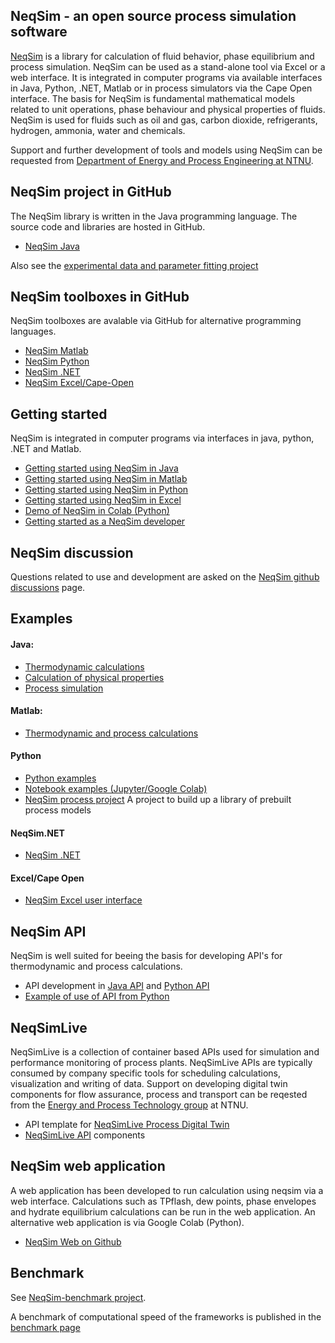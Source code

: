 ## NeqSim - an open source process simulation software
[NeqSim](https://equinor.github.io/neqsimhome/) is a library for calculation of fluid behavior, phase equilibrium and process simulation. NeqSim can be used as a stand-alone tool via Excel or a web interface. It is integrated in computer programs via available interfaces in Java, Python, .NET, Matlab or in process simulators via the Cape Open interface. The basis for NeqSim is fundamental mathematical models related to unit operations, phase behaviour and physical properties of fluids. NeqSim is used for fluids such as oil and gas, carbon dioxide, refrigerants, hydrogen, ammonia, water and chemicals. 

Support and further development of tools and models using NeqSim can be requested from [Department of Energy and Process Engineering at NTNU](https://www.ntnu.no/ansatte/even.solbraa).

## NeqSim project in GitHub
The NeqSim library is written in the Java programming language. The source code and libraries are hosted in GitHub.

* [NeqSim Java](https://github.com/equinor/neqsim)

Also see the [experimental data and parameter fitting project](https://github.com/equinor/neqsimParameterFittingProject)

## NeqSim toolboxes in GitHub
NeqSim toolboxes are avalable via GitHub for alternative programming languages.

* [NeqSim Matlab](https://github.com/equinor/neqsimmatlab)
* [NeqSim Python](https://github.com/equinor/neqsimpython)
* [NeqSim .NET](https://github.com/equinor/neqsimNET)
* [NeqSim Excel/Cape-Open](https://github.com/equinor/neqsimcapeopen)

## Getting started
NeqSim is integrated in computer programs via interfaces in java, python, .NET and Matlab.

* [Getting started using NeqSim in Java](https://github.com/equinor/neqsim/wiki/Getting-started-with-NeqSim-and-Github)
* [Getting started using NeqSim in Matlab](https://github.com/equinor/neqsimmatlab/wiki/Getting-started-with-NeqSim-in-Matlab)
* [Getting started using NeqSim in Python](https://github.com/equinor/neqsimpython/wiki/Getting-started-with-NeqSim-in-Python)
* [Getting started using NeqSim in Excel](https://github.com/equinor/neqsim.NET/wiki/Getting-started-with-NeqSim-in-Excel)
* [Demo of NeqSim in Colab (Python)](https://colab.research.google.com/github/EvenSol/NeqSim-Colab/blob/master/notebooks/examples_of_NeqSim_in_Colab.ipynb#scrollTo=9VqtmS_MpS6M)
* [Getting started as a NeqSim developer](https://github.com/equinor/neqsim/wiki/Getting-started-as-a-NeqSim-developer)

## NeqSim discussion
Questions related to use and development are asked on the [NeqSim github discussions](https://github.com/equinor/neqsim/discussions) page.

## Examples
#### Java:
* [Thermodynamic calculations](https://github.com/equinor/neqsim/tree/master/src/test/java/neqsim/thermo/util/example)
* [Calculation of physical properties](https://github.com/equinor/neqsim/tree/master/src/test/java/neqsim/physicalProperties/util/examples)
* [Process simulation](https://github.com/equinor/neqsim/tree/master/src/test/java/neqsim/processSimulation/util/example)

#### Matlab:
* [Thermodynamic and process calculations](https://github.com/equinor/neqsimmatlab/tree/master/example)

#### Python
* [Python examples](https://github.com/equinor/neqsimpython/tree/master/examples) 
* [Notebook examples (Jupyter/Google Colab)](https://github.com/EvenSol/NeqSim-Colab)
* [NeqSim process project](https://github.com/equinor/neqsimprocess) A project to build up a library of prebuilt process models

#### NeqSim.NET
* [NeqSim .NET](https://github.com/equinor/neqsimNET/tree/master/examples)

#### Excel/Cape Open
* [NeqSim Excel user interface](https://github.com/equinor/neqsim.NET/wiki/Getting-started-with-NeqSim-in-Excel)

## NeqSim API
NeqSim is well suited for beeing the basis for developing API's for thermodynamic and process calculations.
* API development in [Java API](https://github.com/EvenSol/NeqSim-Colab/tree/master/API/java) and [Python API](https://github.com/EvenSol/NeqSim-Colab/tree/master/API/python)
* [Example of use of API from Python](https://github.com/EvenSol/NeqSim-Colab/blob/master/API/java/example/TEGprocess.ipynb)

## NeqSimLive 
NeqSimLive is a collection of container based APIs used for simulation and performance monitoring of process plants. NeqSimLive APIs are typically consumed by company specific tools for scheduling calculations, visualization and writing of data.  Support on developing digital twin components for flow assurance, process and transport can be reqested from the [Energy and Process Technology group](https://www.ntnu.no/ansatte/even.solbraa) at NTNU.
* API template for [NeqSimLive Process Digital Twin](https://github.com/equinor/NeqSimLive-api-template)
* [NeqSimLive API](https://github.com/equinor/NeqSimAPI) components

## NeqSim web application
A  web application has been developed to run calculation using neqsim via a web interface. Calculations such as TPflash, dew points, phase envelopes and hydrate equilibrium calculations can be run in the web application. An alternative web application is via Google Colab (Python).
* [NeqSim Web on Github](https://github.com/equinor/neqsimweb)

## Benchmark
See [NeqSim-benchmark project](https://github.com/equinor/neqsim-benchmark). 

A benchmark of computational speed of the frameworks is published in the [benchmark page](/benchmark.html)
